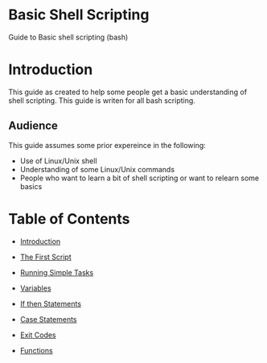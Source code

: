 # Basic Shell Scripting
Guide to Basic shell scripting (bash)

# Introduction
This guide as created to help some people get a basic understanding of shell scripting. 
This guide is writen for all bash scripting.

## Audience
This guide assumes some prior expereince in the following:
- Use of Linux/Unix shell
- Understanding of some Linux/Unix commands
- People who want to learn a bit of shell scripting or want to relearn some basics

# Table of Contents
- [Introduction ](https:# "Introduction ")

- [The First Script](http://# "The First Script")

- [Running Simple Tasks](http://# "Running Simple Tasks")

- [Variables](http://# "Variables pt1")

- [If then Statements](http://# "If then Statements")

- [Case Statements](http://# "Case Statements")

- [Exit Codes](http://# "Exit Codes")

- [Functions](http://# "Functions")
